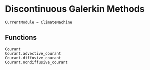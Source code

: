 # Discontinuous Galerkin Methods

```@meta
CurrentModule = ClimateMachine
```

## Functions

```@docs
Courant
Courant.advective_courant
Courant.diffusive_courant
Courant.nondiffusive_courant
```
